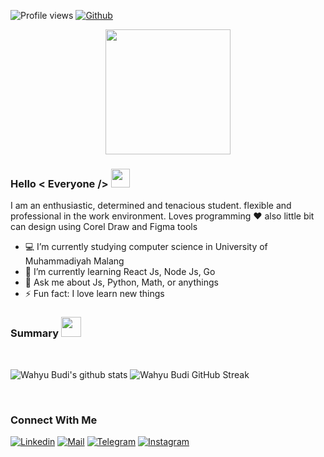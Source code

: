 ![Profile views](https://visitor-badge.glitch.me/badge?page_id=wahyubudii.wahyubudii)
[![Github](https://img.shields.io/github/followers/wahyubudii?label=Follow&style=social)](https://github.com/wahyubudii)

<p align="center">
    <img width="200" src="https://pbs.twimg.com/media/FHNMVK5VUAEbuMd?format=jpg&name=360x360">
</p>

### Hello < Everyone /> <img src = "https://raw.githubusercontent.com/MartinHeinz/MartinHeinz/master/wave.gif" width = 30px>
I am an enthusiastic, determined and tenacious student. flexible and professional in the work environment. Loves programming ❤ also little bit can design using Corel Draw and Figma tools

- 💻 I’m currently studying computer science in University of Muhammadiyah Malang
- 🌱 I’m currently learning React Js, Node Js, Go
- 💬 Ask me about Js, Python, Math, or anythings
- ⚡ Fun fact: I love learn new things

### Summary <img src = "https://github.com/rajput2107/rajput2107/blob/master/Assets/Developer.gif" width = 32px>

<br>
  
![Wahyu Budi's github stats](https://github-readme-stats.vercel.app/api?username=wahyubudii&show_icons=true) ![Wahyu Budi GitHub Streak](https://github-readme-streak-stats.herokuapp.com/?user=wahyubudii)

<br>

### Connect With Me
  
[![Linkedin](https://img.shields.io/badge/LinkedIn-0077B5?style=for-the-badge&logo=linkedin&logoColor=white)](https://www.linkedin.com/in/wahyubudiutomo/)
[![Mail](https://img.shields.io/badge/Gmail-D14836?style=for-the-badge&logo=gmail&logoColor=white)](https://mail.google.com/mail/u/1/#inbox?compose=GTvVlcRwRdtlVkGSwghCSLqGLJwVgpFLPhqjWQzXFLDvNgxfpDTJcqbtRwzNsSPRjwDGvMmZVjQrL)
[![Telegram](https://img.shields.io/badge/Telegram-0077B5?style=for-the-badge&logo=telegram&logoColor=white)](https://t.me/wahyubudiut)
[![Instagram](https://img.shields.io/badge/Instagram-%23E4405F.svg?&style=for-the-badge&logo=instagram&logoColor=white)](https://www.instagram.com/lvxxyz)
